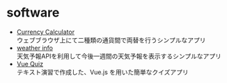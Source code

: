 # software

- [Currency Calculator](./currency-calc/)  
  ウェブブラウザ上にて二種類の通貨間で両替を行うシンプルなアプリ
- [weather info](./weather-forecast/)  
  天気予報APIを利用して今後一週間の天気予報を表示するシンプルなアプリ  
- [Vue Quiz](./vue-quiz/)  
  テキスト演習で作成した、Vue.js を用いた簡単なクイズアプリ
